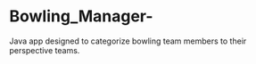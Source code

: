 # Bowling_Manager-
Java app designed to categorize bowling team members to their perspective teams. 
